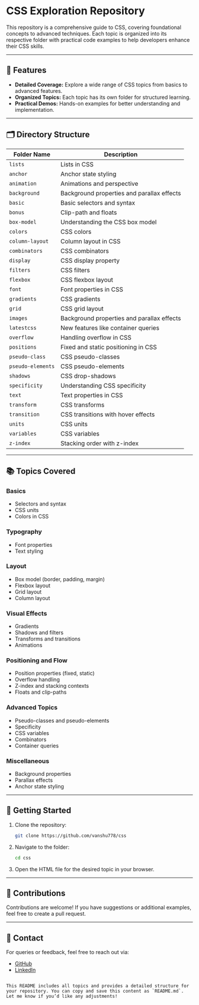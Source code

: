 # CSS Exploration Repository

This repository is a comprehensive guide to CSS, covering foundational concepts to advanced techniques. Each topic is organized into its respective folder with practical code examples to help developers enhance their CSS skills.

---

## 🚀 Features

- **Detailed Coverage:** Explore a wide range of CSS topics from basics to advanced features.
- **Organized Topics:** Each topic has its own folder for structured learning.
- **Practical Demos:** Hands-on examples for better understanding and implementation.

---

## 🗂️ Directory Structure

| **Folder Name**      | **Description**                              |
|-----------------------|---------------------------------------------|
| `lists`              | Lists in CSS                                |
| `anchor`             | Anchor state styling                        |
| `animation`          | Animations and perspective                  |
| `background`         | Background properties and parallax effects  |
| `basic`              | Basic selectors and syntax                  |
| `bonus`              | Clip-path and floats                        |
| `box-model`          | Understanding the CSS box model             |
| `colors`             | CSS colors                                  |
| `column-layout`      | Column layout in CSS                        |
| `combinators`        | CSS combinators                             |
| `display`            | CSS display property                        |
| `filters`            | CSS filters                                 |
| `flexbox`            | CSS flexbox layout                          |
| `font`               | Font properties in CSS                      |
| `gradients`          | CSS gradients                               |
| `grid`               | CSS grid layout                             |
| `images`             | Background properties and parallax effects  |
| `latestcss`          | New features like container queries         |
| `overflow`           | Handling overflow in CSS                    |
| `positions`          | Fixed and static positioning in CSS         |
| `pseudo-class`       | CSS pseudo-classes                          |
| `pseudo-elements`    | CSS pseudo-elements                         |
| `shadows`            | CSS drop-shadows                            |
| `specificity`        | Understanding CSS specificity               |
| `text`               | Text properties in CSS                      |
| `transform`          | CSS transforms                              |
| `transition`         | CSS transitions with hover effects          |
| `units`              | CSS units                                   |
| `variables`          | CSS variables                               |
| `z-index`            | Stacking order with z-index                 |

---

## 📚 Topics Covered

### Basics
- Selectors and syntax
- CSS units
- Colors in CSS

### Typography
- Font properties
- Text styling

### Layout
- Box model (border, padding, margin)
- Flexbox layout
- Grid layout
- Column layout

### Visual Effects
- Gradients
- Shadows and filters
- Transforms and transitions
- Animations

### Positioning and Flow
- Position properties (fixed, static)
- Overflow handling
- Z-index and stacking contexts
- Floats and clip-paths

### Advanced Topics
- Pseudo-classes and pseudo-elements
- Specificity
- CSS variables
- Combinators
- Container queries

### Miscellaneous
- Background properties
- Parallax effects
- Anchor state styling

---

## 🌟 Getting Started

1. Clone the repository:
   ```bash
   git clone https://github.com/vanshu778/css
   ```
2. Navigate to the folder:
   ```bash
   cd css
   ```
3. Open the HTML file for the desired topic in your browser.

---

## 🤝 Contributions

Contributions are welcome! If you have suggestions or additional examples, feel free to create a pull request.

---

## 📧 Contact

For queries or feedback, feel free to reach out via:
- [GitHub](https://github.com/vanshu778)
- [LinkedIn](https://linkedin.com/in/vanshu778)
```

This README includes all topics and provides a detailed structure for your repository. You can copy and save this content as `README.md`. Let me know if you’d like any adjustments!
